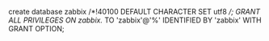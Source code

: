 create database zabbix /*!40100 DEFAULT CHARACTER SET utf8 */;
GRANT ALL PRIVILEGES ON zabbix.* TO 'zabbix'@'%' IDENTIFIED BY 'zabbix' WITH GRANT OPTION;
